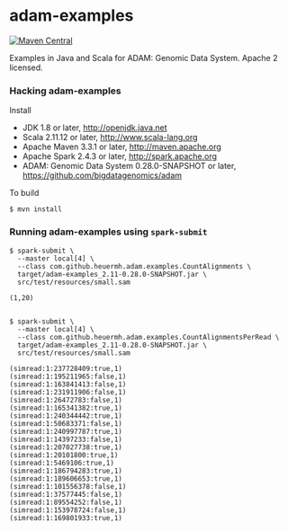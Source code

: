 adam-examples
=============

[![Maven Central](https://img.shields.io/maven-central/v/com.github.heuermh.adamexamples/adam-examples_2.11.svg?maxAge=600)](http://search.maven.org/#search%7Cga%7C1%7Ccom.github.heuermh.adamexamples)

Examples in Java and Scala for ADAM: Genomic Data System.  Apache 2 licensed.


### Hacking adam-examples

Install

 * JDK 1.8 or later, http://openjdk.java.net
 * Scala 2.11.12 or later, http://www.scala-lang.org
 * Apache Maven 3.3.1 or later, http://maven.apache.org
 * Apache Spark 2.4.3 or later, http://spark.apache.org
 * ADAM: Genomic Data System 0.28.0-SNAPSHOT or later, https://github.com/bigdatagenomics/adam


To build

    $ mvn install


### Running adam-examples using ```spark-submit```

    $ spark-submit \
      --master local[4] \
      --class com.github.heuermh.adam.examples.CountAlignments \
      target/adam-examples_2.11-0.28.0-SNAPSHOT.jar \
      src/test/resources/small.sam
    
    (1,20)


    $ spark-submit \
      --master local[4] \
      --class com.github.heuermh.adam.examples.CountAlignmentsPerRead \
      target/adam-examples_2.11-0.28.0-SNAPSHOT.jar \
      src/test/resources/small.sam
    
    (simread:1:237728409:true,1)
    (simread:1:195211965:false,1)
    (simread:1:163841413:false,1)
    (simread:1:231911906:false,1)
    (simread:1:26472783:false,1)
    (simread:1:165341382:true,1)
    (simread:1:240344442:true,1)
    (simread:1:50683371:false,1)
    (simread:1:240997787:true,1)
    (simread:1:14397233:false,1)
    (simread:1:207027738:true,1)
    (simread:1:20101800:true,1)
    (simread:1:5469106:true,1)
    (simread:1:186794283:true,1)
    (simread:1:189606653:true,1)
    (simread:1:101556378:false,1)
    (simread:1:37577445:false,1)
    (simread:1:89554252:false,1)
    (simread:1:153978724:false,1)
    (simread:1:169801933:true,1)
